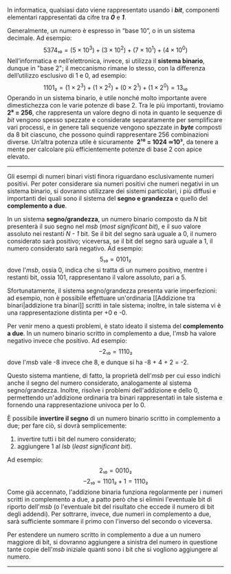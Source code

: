In informatica, qualsiasi dato viene rappresentato usando i ***bit***, componenti elementari rappresentati da cifre tra ***0*** e ***1***.

Generalmente, un numero è espresso in “base 10”, o in un sistema decimale. Ad esempio: 
$$5374₁₀ = (5 × 10^3) + (3 × 10^2) + (7 × 10^1) + (4 × 10^0)$$
Nell’informatica e nell’elettronica, invece, si utilizza il **sistema binario**, dunque in "base 2"; il meccanismo rimane lo stesso, con la differenza dell’utilizzo esclusivo di 1 e 0, ad esempio: 
$$1101₂ = (1 × 2^3) + (1 × 2^2) + (0 × 2^1) + (1 × 2^0) = 13₁₀$$
Operando in un sistema binario, è utile nonché molto importante avere dimestichezza con le varie potenze di base 2. Tra le più importanti, troviamo **2⁸ = 256**, che rappresenta un valore degno di nota in quanto le sequenze di *bit* vengono spesso spezzate e considerate separatamente per semplificare vari processi, e in genere tali sequenze vengono spezzate in ***byte*** composti da 8 bit ciascuno, che possono quindi rappresentare 256 combinazioni diverse. Un’altra potenza utile è sicuramente  **2¹⁰ = 1024 ≃10³**, da tenere a mente per calcolare più efficientemente potenze di base 2 con apice elevato.
___
Gli esempi di numeri binari visti finora riguardano esclusivamente numeri positivi. Per poter considerare sia numeri positivi che numeri negativi in un sistema binario, si dovranno utilizzare dei sistemi particolari, i più diffusi e importanti dei quali sono il sistema del **segno e grandezza** e quello del **complemento a due**.

In un sistema **segno/grandezza**, un numero binario composto da *N* bit presenterà il suo segno nel *msb* (*most significant bit*), e il suo valore assoluto nei restanti *N - 1* bit. Se il bit del segno sarà uguale a 0, il numero considerato sarà positivo; viceversa, se il bit del segno sarà uguale a 1, il numero considerato sarà negativo. Ad esempio:
$$5₁₀ = 0101₂$$
dove l'*msb*, ossia 0, indica che si tratta di un numero positivo, mentre i restanti bit, ossia 101, rappresentano il valore assoluto, pari a 5.

Sfortunatamente, il sistema segno/grandezza presenta varie imperfezioni: ad esempio, non è possibile effettuare un'ordinaria [[Addizione tra binari|addizione tra binari]] scritti in tale sistema; inoltre, in tale sistema vi è una rappresentazione distinta per +0 e -0.

Per venir meno a questi problemi, è stato ideato il sistema del **complemento a due**. In un numero binario scritto in complemento a due, l'*msb* ha valore negativo invece che positivo. Ad esempio:
$$-2₁₀ = 1110₂$$
dove l'*msb* vale -8 invece che 8, e dunque si ha -8 + 4 + 2 = -2.

Questo sistema mantiene, di fatto, la proprietà dell'*msb* per cui esso indichi anche il segno del numero considerato, analogamente al sistema segno/grandezza. Inoltre, risolve i problemi dell'addizione e dello 0, permettendo un'addizione ordinaria tra binari rappresentati in tale sistema e fornendo una rappresentazione univoca per lo 0.

È possibile **invertire il segno** di un numero binario scritto in complemento a due; per fare ciò, si dovrà semplicemente:
1. invertire tutti i bit del numero considerato;
2. aggiungere 1 al *lsb* (*least significant bit*).

Ad esempio:
$$2₁₀ = 0010₂$$
$$-2₁₀ = 1101₂ + 1 = 1110₂$$
Come già accennato, l'addizione binaria funziona regolarmente per i numeri scritti in complemento a due, a patto però che si elimini l'eventuale bit di riporto dell'*msb* (o l'eventuale bit del risultato che eccede il numero di bit degli addendi). Per sottrarre, invece, due numeri in complemento a due, sarà sufficiente sommare il primo con l'inverso del secondo o viceversa.

Per estendere un numero scritto in complemento a due a un numero maggiore di bit, si dovranno aggiungere a sinistra del numero in questione tante copie dell'*msb* iniziale quanti sono i bit che si vogliono aggiungere al numero.
___
